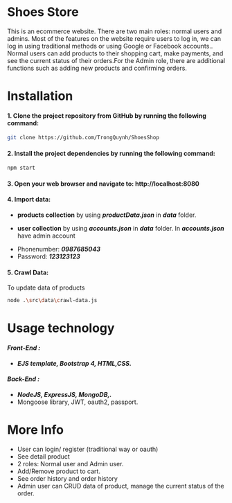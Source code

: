 
# Shoes Store

This is an ecommerce website. There are two main roles: normal users and admins. Most of the features on the website require users to log in, we can log in using traditional methods or using Google or Facebook accounts.. Normal users can add products to their shopping cart, make payments, and see the current status of their orders.For the Admin role, there are additional functions such as adding new products and confirming orders.

# Installation
#### 1. Clone the project repository from GitHub by running the following command:

```bash
git clone https://github.com/TrongQuynh/ShoesShop
```

#### 2. Install the project dependencies by running the following command:

```bash
npm start
```

#### 3. Open your web browser and navigate to: http://localhost:8080

#### 4. Import data: 

- **products collection** by using ***productData.json*** in ***data*** folder.

- **user collection** by using ***accounts.json*** in ***data*** folder.
 In ***accounts.json*** have admin account
 * Phonenumber: ***0987685043***
 * Password: ***123123123***

#### 5. Crawl Data: 
To update data of products
```bash
node .\src\data\crawl-data.js 
```

# Usage technology
#### ***Front-End :***
* ***EJS template, Bootstrap 4, HTML,CSS.***
#### ***Back-End :***
* ***NodeJS, ExpressJS, MongoDB,.***
* Mongoose library, JWT, oauth2, passport.

# More Info
* User can login/ register (traditional way or oauth)
* See detail product
* 2 roles: Normal user and Admin user.
* Add/Remove product to cart.
* See order history and order history
* Admin user can CRUD data of product, manage the current status of the order.
